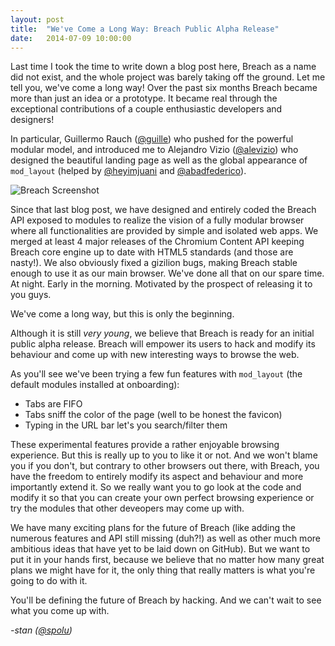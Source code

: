 ```yaml
---
layout: post
title:  "We've Come a Long Way: Breach Public Alpha Release"
date:   2014-07-09 10:00:00
---
```


Last time I took the time to write down a blog post here, Breach as a name did not exist, and the whole project was barely taking off the ground. Let me tell you, we've come a long way! Over the past six months Breach became more than just an idea or a prototype. It became real through the exceptional contributions of a couple enthusiastic developers and designers!

In particular, Guillermo Rauch ([@guille](http://github.com/guille)) who pushed for the powerful modular model, and introduced me to Alejandro Vizio ([@alevizio](http://github.com/alevizio)) who designed the beautiful landing page as well as the global appearance of `mod_layout` (helped by [@heyimjuani](http://github.com/heyimjuani) and [@abadfederico](http://github.com/abadfederico)).

![Breach Screenshot](http://i.imgur.com/oHslEHv.png)

Since that last blog post, we have designed and entirely coded the Breach API exposed to modules to realize the vision of a fully modular browser where all functionalities are provided by simple and isolated web apps. We merged at least 4 major releases of the Chromium Content API keeping Breach core engine up to date with HTML5 standards (and those are nasty!). We also obviously fixed a gizilion bugs, making Breach stable enough to use it as our main browser. We've done all that on our spare time. At night. Early in the morning. Motivated by the prospect of releasing it to you guys.

We've come a long way, but this is only the beginning.

Although it is still *very young*, we believe that Breach is ready for an initial public alpha release. Breach will empower its users to hack and modify its behaviour and come up with new interesting ways to browse the web.

As you'll see we've been trying a few fun features with `mod_layout` (the default modules installed at onboarding):

- Tabs are FIFO
- Tabs sniff the color of the page (well to be honest the favicon)
- Typing in the URL bar let's you search/filter them 

These experimental features provide a rather enjoyable browsing experience. But this is really up to you to like it or not. And we won't blame you if you don't, but contrary to other browsers out there, with Breach, you have the freedom to entirely modify its aspect and behaviour and more importantly extend it. So we really want you to go look at the code and modify it so that you can create your own perfect browsing experience or try the modules that other deveopers may come up with.

We have many exciting plans for the future of Breach (like adding the numerous features and API still missing (duh?!) as well as other much more ambitious ideas that have yet to be laid down on GitHub). But we want to put it in your hands first, because we believe that no matter how many great plans we might have for it, the only thing that really matters is what you're going to do with it.

You'll be defining the future of Breach by hacking. And we can't wait to see what you come up with.

*-stan ([@spolu](https://twitter.com/spolu))*

